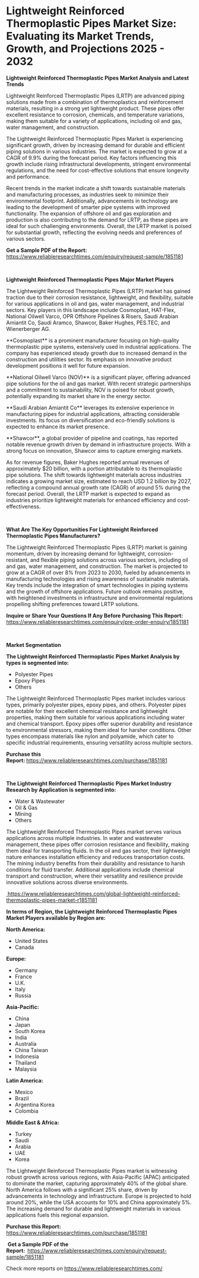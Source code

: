 <p><h1>Lightweight Reinforced Thermoplastic Pipes Market Size: Evaluating its Market Trends, Growth, and Projections 2025 - 2032</h1></p><p><strong>Lightweight Reinforced Thermoplastic Pipes Market Analysis and Latest Trends</strong></p>
<p><p>Lightweight Reinforced Thermoplastic Pipes (LRTP) are advanced piping solutions made from a combination of thermoplastics and reinforcement materials, resulting in a strong yet lightweight product. These pipes offer excellent resistance to corrosion, chemicals, and temperature variations, making them suitable for a variety of applications, including oil and gas, water management, and construction.</p><p>The Lightweight Reinforced Thermoplastic Pipes Market is experiencing significant growth, driven by increasing demand for durable and efficient piping solutions in various industries. The market is expected to grow at a CAGR of 9.9% during the forecast period. Key factors influencing this growth include rising infrastructural developments, stringent environmental regulations, and the need for cost-effective solutions that ensure longevity and performance.</p><p>Recent trends in the market indicate a shift towards sustainable materials and manufacturing processes, as industries seek to minimize their environmental footprint. Additionally, advancements in technology are leading to the development of smarter pipe systems with improved functionality. The expansion of offshore oil and gas exploration and production is also contributing to the demand for LRTP, as these pipes are ideal for such challenging environments. Overall, the LRTP market is poised for substantial growth, reflecting the evolving needs and preferences of various sectors.</p></p>
<p><strong>Get a Sample PDF of the Report:&nbsp;</strong> <a href="https://www.reliableresearchtimes.com/enquiry/request-sample/1851181?utm_campaign=2205&utm_medium=2&utm_source=Github&utm_content=ia&utm_term=26032025&utm_id=lightweight-reinforced-thermoplastic-pipes">https://www.reliableresearchtimes.com/enquiry/request-sample/1851181</a></p>
<p>&nbsp;</p>
<p><strong>Lightweight Reinforced Thermoplastic Pipes Major Market Players</strong></p>
<p><p>The Lightweight Reinforced Thermoplastic Pipes (LRTP) market has gained traction due to their corrosion resistance, lightweight, and flexibility, suitable for various applications in oil and gas, water management, and industrial sectors. Key players in this landscape include Cosmoplast, HAT-Flex, National Oilwell Varco, OPR Offshore Pipelines & Risers, Saudi Arabian Amiantit Co, Saudi Aramco, Shawcor, Baker Hughes, PES.TEC, and Wienerberger AG.</p><p>**Cosmoplast** is a prominent manufacturer focusing on high-quality thermoplastic pipe systems, extensively used in industrial applications. The company has experienced steady growth due to increased demand in the construction and utilities sector. Its emphasis on innovative product development positions it well for future expansion.</p><p>**National Oilwell Varco (NOV)** is a significant player, offering advanced pipe solutions for the oil and gas market. With recent strategic partnerships and a commitment to sustainability, NOV is poised for robust growth, potentially expanding its market share in the energy sector.</p><p>**Saudi Arabian Amiantit Co** leverages its extensive experience in manufacturing pipes for industrial applications, attracting considerable investments. Its focus on diversification and eco-friendly solutions is expected to enhance its market presence.</p><p>**Shawcor**, a global provider of pipeline and coatings, has reported notable revenue growth driven by demand in infrastructure projects. With a strong focus on innovation, Shawcor aims to capture emerging markets.</p><p>As for revenue figures, Baker Hughes reported annual revenues of approximately $20 billion, with a portion attributable to its thermoplastic pipe solutions. The shift towards lightweight materials across industries indicates a growing market size, estimated to reach USD 1.2 billion by 2027, reflecting a compound annual growth rate (CAGR) of around 5% during the forecast period. Overall, the LRTP market is expected to expand as industries prioritize lightweight materials for enhanced efficiency and cost-effectiveness.</p></p>
<p>&nbsp;</p>
<p><strong>What Are The Key Opportunities For Lightweight Reinforced Thermoplastic Pipes Manufacturers?</strong></p>
<p><p>The Lightweight Reinforced Thermoplastic Pipes (LRTP) market is gaining momentum, driven by increasing demand for lightweight, corrosion-resistant, and flexible piping solutions across various sectors, including oil and gas, water management, and construction. The market is projected to grow at a CAGR of over 8% from 2023 to 2030, fueled by advancements in manufacturing technologies and rising awareness of sustainable materials. Key trends include the integration of smart technologies in piping systems and the growth of offshore applications. Future outlook remains positive, with heightened investments in infrastructure and environmental regulations propelling shifting preferences toward LRTP solutions.</p></p>
<p><strong>Inquire or Share Your Questions If Any Before Purchasing This Report:</strong> <a href="https://www.reliableresearchtimes.com/enquiry/pre-order-enquiry/1851181?utm_campaign=2205&utm_medium=2&utm_source=Github&utm_content=ia&utm_term=26032025&utm_id=lightweight-reinforced-thermoplastic-pipes">https://www.reliableresearchtimes.com/enquiry/pre-order-enquiry/1851181</a></p>
<p>&nbsp;</p>
<p><strong>Market Segmentation</strong></p>
<p><strong>The Lightweight Reinforced Thermoplastic Pipes Market Analysis by types is segmented into:</strong></p>
<p><ul><li>Polyester Pipes</li><li>Epoxy Pipes</li><li>Others</li></ul></p>
<p><p>The Lightweight Reinforced Thermoplastic Pipes market includes various types, primarily polyester pipes, epoxy pipes, and others. Polyester pipes are notable for their excellent chemical resistance and lightweight properties, making them suitable for various applications including water and chemical transport. Epoxy pipes offer superior durability and resistance to environmental stressors, making them ideal for harsher conditions. Other types encompass materials like nylon and polyamide, which cater to specific industrial requirements, ensuring versatility across multiple sectors.</p></p>
<p><strong>Purchase this Report:&nbsp;</strong><a href="https://www.reliableresearchtimes.com/purchase/1851181?utm_campaign=2205&utm_medium=2&utm_source=Github&utm_content=ia&utm_term=26032025&utm_id=lightweight-reinforced-thermoplastic-pipes">https://www.reliableresearchtimes.com/purchase/1851181</a></p>
<p>&nbsp;</p>
<p><strong>The Lightweight Reinforced Thermoplastic Pipes Market Industry Research by Application is segmented into:</strong></p>
<p><ul><li>Water & Wastewater</li><li>Oil & Gas</li><li>Mining</li><li>Others</li></ul></p>
<p><p>The Lightweight Reinforced Thermoplastic Pipes market serves various applications across multiple industries. In water and wastewater management, these pipes offer corrosion resistance and flexibility, making them ideal for transporting fluids. In the oil and gas sector, their lightweight nature enhances installation efficiency and reduces transportation costs. The mining industry benefits from their durability and resistance to harsh conditions for fluid transfer. Additional applications include chemical transport and construction, where their versatility and resilience provide innovative solutions across diverse environments.</p></p>
<p><a href="https://www.reliableresearchtimes.com/global-lightweight-reinforced-thermoplastic-pipes-market-r1851181?utm_campaign=2205&utm_medium=2&utm_source=Github&utm_content=ia&utm_term=26032025&utm_id=lightweight-reinforced-thermoplastic-pipes">&nbsp;https://www.reliableresearchtimes.com/global-lightweight-reinforced-thermoplastic-pipes-market-r1851181</a></p>
<p><strong>In terms of Region, the Lightweight Reinforced Thermoplastic Pipes Market Players available by Region are:</strong></p>
<p>
    <p> <strong> North America: </strong>
        <ul>
            <li>United States</li>
            <li>Canada</li>
        </ul>
        </p> 
    <p> <strong> Europe: </strong>
        <ul>
            <li>Germany</li>
            <li>France</li>
            <li>U.K.</li>
            <li>Italy</li>
            <li>Russia</li>
        </ul>
        </p> 
    <p> <strong> Asia-Pacific: </strong>
        <ul>
            <li>China</li>
            <li>Japan</li>
            <li>South Korea</li>
            <li>India</li>
            <li>Australia</li>
            <li>China Taiwan</li>
            <li>Indonesia</li>
            <li>Thailand</li>
            <li>Malaysia</li>
        </ul>
        </p> 
    <p> <strong> Latin America: </strong>
        <ul>
            <li>Mexico</li>
            <li>Brazil</li>
            <li>Argentina Korea</li>
            <li>Colombia</li>
        </ul>
        </p> 
    <p> <strong> Middle East & Africa: </strong>
        <ul>
            <li>Turkey</li>
            <li>Saudi</li>
            <li>Arabia</li>
            <li>UAE</li>
            <li>Korea</li>
        </ul>
    </p>
    </p>
<p><p>The Lightweight Reinforced Thermoplastic Pipes market is witnessing robust growth across various regions, with Asia-Pacific (APAC) anticipated to dominate the market, capturing approximately 40% of the global share. North America follows with a significant 25% share, driven by advancements in technology and infrastructure. Europe is projected to hold around 20%, while the USA accounts for 10% and China approximately 5%. The increasing demand for durable and lightweight materials in various applications fuels this regional expansion.</p></p>
<p><strong>Purchase this Report: </strong><a href="https://www.reliableresearchtimes.com/purchase/1851181?utm_campaign=2205&utm_medium=2&utm_source=Github&utm_content=ia&utm_term=26032025&utm_id=lightweight-reinforced-thermoplastic-pipes">https://www.reliableresearchtimes.com/purchase/1851181</a></p>
<p>&nbsp;<strong>Get a Sample PDF of the Report:&nbsp;&nbsp;</strong><a href="https://www.reliableresearchtimes.com/enquiry/request-sample/1851181?utm_campaign=2205&utm_medium=2&utm_source=Github&utm_content=ia&utm_term=26032025&utm_id=lightweight-reinforced-thermoplastic-pipes">https://www.reliableresearchtimes.com/enquiry/request-sample/1851181</a></p>
<p><strong></strong></p>
<p>Check more reports on <a href="https://www.reliableresearchtimes.com/?utm_campaign=2205&utm_medium=2&utm_source=Github&utm_content=ia&utm_term=26032025&utm_id=lightweight-reinforced-thermoplastic-pipes">https://www.reliableresearchtimes.com/</a></p>